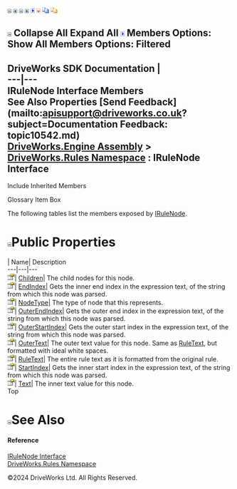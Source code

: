 ![](dotnetimages/collapse.gif) ![](dotnetimages/expand.gif) ![](dotnetimages/collapse.gif) ![](dotnetimages/expand.gif) ![](dotnetimages/drpdown.gif) ![](dotnetimages/drpdown_orange.gif) ![](dotnetimages/copycode.gif) ![](dotnetimages/copycodeHighlight.gif)

![](dotnetimages/collapse.gif) Collapse All Expand All ![](dotnetimages/drpdown.gif) Members Options: Show All  Members Options: Filtered   
---  
DriveWorks SDK Documentation  |   
---|---  
IRuleNode Interface Members   
See Also Properties [Send Feedback](mailto:apisupport@driveworks.co.uk?subject=Documentation Feedback: topic10542.md)  
[DriveWorks.Engine Assembly](topic2156.md) > [DriveWorks.Rules Namespace](topic10510.md) : IRuleNode Interface  
---  
  
Include Inherited Members    


Glossary Item Box

The following tables list the members exposed by [IRuleNode](topic10542.md).

# ![](dotnetimages/collapse.gif)Public Properties

| Name| Description  
---|---|---  
![ Property](dotnetimages/Property.gif)| [Children](topic10547.md)| The child nodes for this node.   
![ Property](dotnetimages/Property.gif)| [EndIndex](topic10548.md)| Gets the inner end index in the expression text, of the string from which this node was parsed.   
![ Property](dotnetimages/Property.gif)| [NodeType](topic10549.md)| The type of node that this represents.   
![ Property](dotnetimages/Property.gif)| [OuterEndIndex](topic10550.md)| Gets the outer end index in the expression text, of the string from which this node was parsed.   
![ Property](dotnetimages/Property.gif)| [OuterStartIndex](topic10551.md)| Gets the outer start index in the expression text, of the string from which this node was parsed.   
![ Property](dotnetimages/Property.gif)| [OuterText](topic10552.md)| The outer text value for this node. Same as [RuleText](topic10553.md), but formatted with ideal white spaces.   
![ Property](dotnetimages/Property.gif)| [RuleText](topic10553.md)| The entire rule text as it is formatted from the original rule.   
![ Property](dotnetimages/Property.gif)| [StartIndex](topic10554.md)| Gets the inner start index in the expression text, of the string from which this node was parsed.   
![ Property](dotnetimages/Property.gif)| [Text](topic10555.md)| The inner text value for this node.   
Top

# ![](dotnetimages/collapse.gif)See Also

#### Reference

[IRuleNode Interface](topic10542.md)   
[DriveWorks.Rules Namespace](topic10510.md)

©2024 DriveWorks Ltd. All Rights Reserved.
